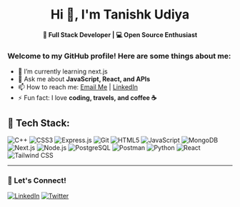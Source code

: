 <div align="center">
  <h1>Hi 👋, I'm Tanishk Udiya</h1>
</div>

<p align="center">
  <b> 🚀 Full Stack Developer | 💻 Open Source Enthusiast</b>
</p>

<p align="center">
  <h3>Welcome to my GitHub profile! Here are some things about me:</h3>
</p>

- 🌱 I’m currently learning next.js
- 💬 Ask me about **JavaScript, React, and APIs**
- 📫 How to reach me: [Email Me](tanishkudiya365@gmail.com) | [LinkedIn](https://www.linkedin.com/in/tanishk-udiya-366b6b25a/)
- ⚡ Fun fact: I love **coding, travels, and coffee ☕**

## 🚀 Tech Stack:
![C++](https://img.shields.io/badge/C++-%2300599C.svg?style=for-the-badge&logo=c%2B%2B&logoColor=white)
![CSS3](https://img.shields.io/badge/CSS3-%231572B6.svg?style=for-the-badge&logo=css3&logoColor=white)
![Express.js](https://img.shields.io/badge/Express.js-%23404d59.svg?style=for-the-badge&logo=express&logoColor=white)
![Git](https://img.shields.io/badge/Git-%23F05033.svg?style=for-the-badge&logo=git&logoColor=white)
![HTML5](https://img.shields.io/badge/HTML5-%23E34F26.svg?style=for-the-badge&logo=html5&logoColor=white)
![JavaScript](https://img.shields.io/badge/JavaScript-%23F7DF1E.svg?style=for-the-badge&logo=javascript&logoColor=black)
![MongoDB](https://img.shields.io/badge/MongoDB-%2347A248.svg?style=for-the-badge&logo=mongodb&logoColor=white)
![Next.js](https://img.shields.io/badge/Next.js-%23000000.svg?style=for-the-badge&logo=next.js&logoColor=white)
![Node.js](https://img.shields.io/badge/Node.js-%23339933.svg?style=for-the-badge&logo=node.js&logoColor=white)
![PostgreSQL](https://img.shields.io/badge/PostgreSQL-%234169E1.svg?style=for-the-badge&logo=postgresql&logoColor=white)
![Postman](https://img.shields.io/badge/Postman-%23FF6C37.svg?style=for-the-badge&logo=postman&logoColor=white)
![Python](https://img.shields.io/badge/Python-%233776AB.svg?style=for-the-badge&logo=python&logoColor=white)
![React](https://img.shields.io/badge/React-%2361DAFB.svg?style=for-the-badge&logo=react&logoColor=black)
![Tailwind CSS](https://img.shields.io/badge/Tailwind%20CSS-%2338B2AC.svg?style=for-the-badge&logo=tailwind-css&logoColor=white)

---

### 🎯 Let's Connect!
[![LinkedIn](https://img.shields.io/badge/LinkedIn-%230077B5?style=for-the-badge&logo=linkedin&logoColor=white)](https://www.linkedin.com/in/tanishk-udiya-366b6b25a/)
[![Twitter](https://img.shields.io/badge/Twitter-%231DA1F2?style=for-the-badge&logo=twitter&logoColor=white)](https://x.com/UdiyaTanis43966)
